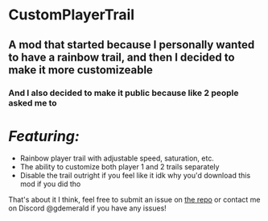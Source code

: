 # CustomPlayerTrail

## A mod that started because I personally wanted to have a rainbow trail, and then I decided to make it more customizeable

### And I also decided to make it public because like 2 people asked me to


# _Featuring:_

- Rainbow player trail with adjustable speed, saturation, etc.
- The ability to customize both player 1 and 2 trails separately
- Disable the trail outright if you feel like it idk why you'd download this mod if you did tho

That's about it I think, feel free to submit an issue on [the repo](https://github.com/emerald73/custom-player-trail) or contact me on Discord @gdemerald if you have any issues!
